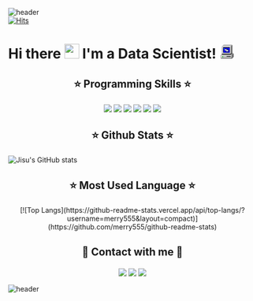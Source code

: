 ![header](https://capsule-render.vercel.app/api?type=wave&color=gradient&height=300&section=header&text=Ji%20Su%20Kim&fontSize=90)  
[![Hits](https://hits.seeyoufarm.com/api/count/incr/badge.svg?url=https%3A%2F%2Fgithub.com%2Fmerry555%2Fhit-counter&count_bg=%2379C83D&title_bg=%23555555&icon=&icon_color=%23E7E7E7&title=hits&edge_flat=false)](https://hits.seeyoufarm.com)  
# Hi there <img src="https://github.com/TheDudeThatCode/TheDudeThatCode/blob/master/Assets/Hi.gif" width="30" height="30"/>  I'm a Data Scientist! <img src="https://github.com/TheDudeThatCode/TheDudeThatCode/blob/master/Assets/PC.gif" width="30" height="30"/>

## <p align="center"> :star: Programming Skills :star:</p>
<p align="center">
  <img src="https://img.shields.io/badge/Python-3776AB?style=for-the-badge&logo=python&logoColor=white" />
  <img src="https://img.shields.io/badge/JavaScript-F7DF1E?style=for-the-badge&logo=javascript&logoColor=blacke" />
  <img src="https://img.shields.io/badge/C-00599C?style=for-the-badge&logo=c&logoColor=white" />
  <img src="https://img.shields.io/badge/C%2B%2B-00599C?style=for-the-badge&logo=c%2B%2B&logoColor=white" />
  <img src="https://img.shields.io/badge/Java-ED8B00?style=for-the-badge&logo=java&logoColor=white" />
  <img src="https://img.shields.io/badge/R-276DC3?style=for-the-badge&logo=r&logoColor=white" />
</p>

## <p align="center"> :star: Github Stats :star:</p>
  ![Jisu's GitHub stats](https://github-readme-stats.vercel.app/api?username=merry555&show_icons=true&theme=radical)  
  
## <p align="center"> :star: Most Used Language :star:</p>
<p align="center">
  [![Top Langs](https://github-readme-stats.vercel.app/api/top-langs/?username=merry555&layout=compact)](https://github.com/merry555/github-readme-stats)
</p>

## <p align="center"> :love_letter: Contact with me :love_letter:</p>

<p align="center">
  <a href="jisukim8873@gmail.com">
  <img src="https://img.shields.io/badge/-My Portfolio-blue?logo=pagekit&logoColor=white&style=for-the-badge"></a>
  <a href="jisukim8873@gmail.com">
  <img src="https://img.shields.io/badge/Gmail-D14836?style=for-the-badge&logo=gmail&logoColor=white"></a>
  <a href="https://www.linkedin.com/in/ji-su-kim-ba4874168/">
  <img src="https://img.shields.io/badge/LinkedIn-0077B5?style=for-the-badge&logo=linkedin&logoColor=white"/></a>
</p>


![header](https://capsule-render.vercel.app/api?type=wave&color=gradient&height=300&section=footer&fontSize=90)
